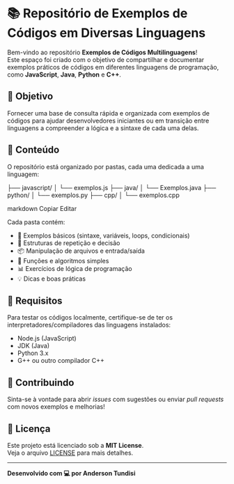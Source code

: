 # 📚 Repositório de Exemplos de Códigos em Diversas Linguagens

Bem-vindo ao repositório **Exemplos de Códigos Multilinguagens**!  
Este espaço foi criado com o objetivo de compartilhar e documentar exemplos práticos de códigos em diferentes linguagens de programação, como **JavaScript**, **Java**, **Python** e **C++**.

## 🚀 Objetivo

Fornecer uma base de consulta rápida e organizada com exemplos de códigos para ajudar desenvolvedores iniciantes ou em transição entre linguagens a compreender a lógica e a sintaxe de cada uma delas.

## 🧠 Conteúdo

O repositório está organizado por pastas, cada uma dedicada a uma linguagem:

├── javascript/
│ └── exemplos.js
├── java/
│ └── Exemplos.java
├── python/
│ └── exemplos.py
├── cpp/
│ └── exemplos.cpp

markdown
Copiar
Editar

Cada pasta contém:

- 🧩 Exemplos básicos (sintaxe, variáveis, loops, condicionais)
- 🔄 Estruturas de repetição e decisão
- 📦 Manipulação de arquivos e entrada/saída
- 🧮 Funções e algoritmos simples
- 📊 Exercícios de lógica de programação
- 💡 Dicas e boas práticas

## 📌 Requisitos

Para testar os códigos localmente, certifique-se de ter os interpretadores/compiladores das linguagens instalados:

- Node.js (JavaScript)
- JDK (Java)
- Python 3.x
- G++ ou outro compilador C++

## 🤝 Contribuindo

Sinta-se à vontade para abrir *issues* com sugestões ou enviar *pull requests* com novos exemplos e melhorias!

## 📄 Licença

Este projeto está licenciado sob a **MIT License**.  
Veja o arquivo [LICENSE](LICENSE) para mais detalhes.

---

**Desenvolvido com 💻 por Anderson Tundisi**
